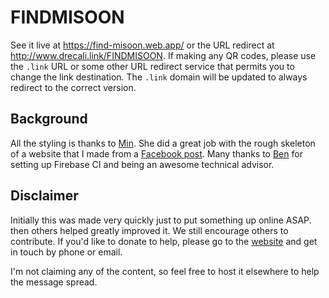 # FINDMISOON

See it live at <https://find-misoon.web.app/> or the URL redirect at <http://www.drecali.link/FINDMISOON>. If making any QR codes, please use the `.link` URL or some other URL redirect service that permits you to change the link destination. The `.link` domain will be updated to always redirect to the correct version.

## Background

All the styling is thanks to [Min](https://github.com/minkyngkm). She did a great job with the rough skeleton of a website that I made from a [Facebook post](https://www.facebook.com/groups/everyexpatinkorea/?post_id=10157280637516696). Many thanks to [Ben](https://github.com/Goblinlordx) for setting up Firebase CI and being an awesome technical advisor.

## Disclaimer

Initially this was made very quickly just to put something up online ASAP. then others helped greatly improved it. We still encourage others to contribute. If you'd like to donate to help, please go to the [website](https://find-misoon.web.app/) and get in touch by phone or email.

I'm not claiming any of the content, so feel free to host it elsewhere to help the message spread.

